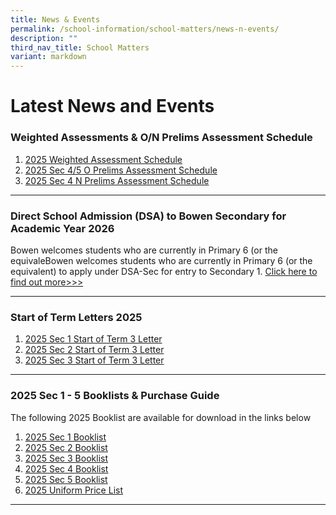```yaml
---
title: News & Events
permalink: /school-information/school-matters/news-n-events/
description: ""
third_nav_title: School Matters
variant: markdown
---
```

# Latest News and Events

### Weighted Assessments &amp; O/N Prelims Assessment Schedule

1. [2025 Weighted Assessment Schedule](https://docs.google.com/spreadsheets/d/19w6XG7KLSTYdJJSbMLgRO7GQgUDp06Etb4qwn_r2cF0/edit?gid=318370374#gid=318370374)
2. [2025 Sec 4/5 O Prelims Assessment Schedule](/files/Examination%20Timetables/2025%20Exam%20Timetables/PRELIMS/2025_Letter_to_Parents_O_Level_Prelim___Schedule.pdf)
3. [2025 Sec 4 N Prelims Assessment Schedule](/files/Examination%20Timetables/2025%20Exam%20Timetables/PRELIMS/2025_Letter_to_Parents_N_Level_Prelim___Schedule.pdf)

<hr>

### Direct School Admission (DSA) to Bowen Secondary for Academic Year 2026
Bowen welcomes students who are currently in Primary 6 (or the equivaleBowen welcomes students who are currently in Primary 6 (or the equivalent) to apply under DSA-Sec for entry to Secondary 1.
[Click here to find out more&gt;&gt;&gt;](/signature-programmes/direct-school-admission-1/)

<hr>

### Start of Term Letters 2025

1. [2025 Sec 1 Start of Term 3 Letter](/files/Level%20Matters/S1/2025_Sec_1_Start_of_Term_3_Letter_Final.pdf)
2. [2025 Sec 2 Start of Term 3 Letter](/files/Level%20Matters/S2/2025_Sec_2_Start_of_Term_3_Letter_Final.pdf)
3. [2025 Sec 3 Start of Term 3 Letter](/files/Level%20Matters/S3/2025_Sec_3_Start_of_Term_3_Letter_Final.pdf)


<hr>

### 2025 Sec 1 - 5 Booklists &amp; Purchase Guide

The following 2025 Booklist are available for download in the links below
1. [2025 Sec 1 Booklist](/files/Book%20Lists/2025/S1_Booklist_2025.pdf)
2. [2025 Sec 2 Booklist](/files/Book%20Lists/2025/S2_Booklist_2025.pdf)
3. [2025 Sec 3 Booklist](/files/Book%20Lists/2025/S3_Booklist_2025.pdf)
4. [2025 Sec 4 Booklist](/files/Book%20Lists/2025/S4_Booklist_2025.pdf)
5. [2025 Sec 5 Booklist](/files/Book%20Lists/2025/S5_Booklist_2025.pdf)
6. [2025 Uniform Price List](/files/Book%20Lists/2025/Bowen_Sec_Uniform_Price_List.pdf)



<hr>